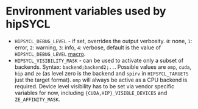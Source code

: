 # Environment variables used by hipSYCL

* `HIPSYCL_DEBUG_LEVEL` - if set, overrides the output verbosity. `0`: none, `1`: error, `2`: warning, `3`: info, `4`: verbose, default is the value of `HIPSYCL_DEBUG_LEVEL` [macro](macros.md).
* `HIPSYCL_VISIBILITY_MASK` - can be used to activate only a subset of backends. Syntax: `backend;backend2;..`. Possible values are `omp`, `cuda`, `hip` and `ze` (as level zero is the backend and `spirv` in `HIPSYCL_TARGETS` just the target format). `omp` will always be active as a CPU backend is required. Device level visibility has to be set via vendor specific variables for now, including `{CUDA,HIP}_VISIBLE_DEVICES` and `ZE_AFFINITY_MASK`.
